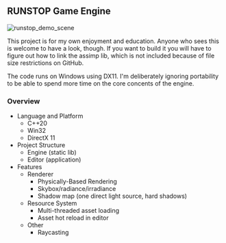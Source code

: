## RUNSTOP Game Engine 

![runstop_demo_scene](https://user-images.githubusercontent.com/30025913/119792509-091b6080-bed6-11eb-99ca-4fe389259724.png)

This project is for my own enjoyment and education. Anyone who sees this is welcome to have a look, though. If you want to build it you will have to figure out how to link the assimp lib, which is not included because of file size restrictions on GitHub.

The code runs on Windows using DX11. I'm deliberately ignoring portability to be able to spend more time on the core concents of the engine.

### Overview
* Language and Platform
  * C++20
  * Win32
  * DirectX 11
* Project Structure
  * Engine (static lib)
  * Editor (application)
* Features
  * Renderer
    * Physically-Based Rendering
    * Skybox/radiance/irradiance
    * Shadow map (one direct light source, hard shadows)
  * Resource System
    * Multi-threaded asset loading
    * Asset hot reload in editor
  * Other
    * Raycasting
